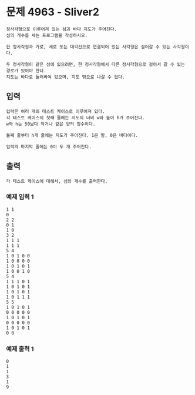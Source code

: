 # 문제 4963 - Sliver2
    정사각형으로 이루어져 있는 섬과 바다 지도가 주어진다. 
    섬의 개수를 세는 프로그램을 작성하시오.
    
    한 정사각형과 가로, 세로 또는 대각선으로 연결되어 있는 사각형은 걸어갈 수 있는 사각형이다.
    
    두 정사각형이 같은 섬에 있으려면, 한 정사각형에서 다른 정사각형으로 걸어서 갈 수 있는 경로가 있어야 한다. 
    지도는 바다로 둘러싸여 있으며, 지도 밖으로 나갈 수 없다.

## 입력
    입력은 여러 개의 테스트 케이스로 이루어져 있다. 
    각 테스트 케이스의 첫째 줄에는 지도의 너비 w와 높이 h가 주어진다. 
    w와 h는 50보다 작거나 같은 양의 정수이다.
    
    둘째 줄부터 h개 줄에는 지도가 주어진다. 1은 땅, 0은 바다이다.
    
    입력의 마지막 줄에는 0이 두 개 주어진다.

## 출력
    각 테스트 케이스에 대해서, 섬의 개수를 출력한다.

### 예제 입력 1
    1 1
    0
    2 2
    0 1
    1 0
    3 2
    1 1 1
    1 1 1
    5 4
    1 0 1 0 0
    1 0 0 0 0
    1 0 1 0 1
    1 0 0 1 0
    5 4
    1 1 1 0 1
    1 0 1 0 1
    1 0 1 0 1
    1 0 1 1 1
    5 5
    1 0 1 0 1
    0 0 0 0 0
    1 0 1 0 1
    0 0 0 0 0
    1 0 1 0 1
    0 0
### 예제 출력 1
    0
    1
    1
    3
    1
    9